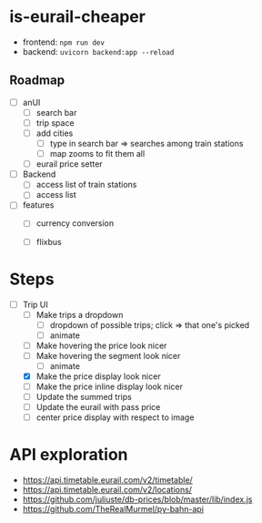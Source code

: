 # is-eurail-cheaper

- frontend: `npm run dev`
- backend: `uvicorn backend:app --reload`

## Roadmap

- [ ] anUI
  - [ ] search bar
  - [ ] trip space
  - [ ] add cities
    - [ ] type in search bar => searches among train stations
    - [ ] map zooms to fit them all
  - [ ] eurail price setter
- [ ] Backend
  - [ ] access list of train stations
  - [ ] access list

- [ ] features
  - [ ] currency conversion
  - [ ] flixbus



# Steps

- [ ] Trip UI
  - [ ] Make trips a dropdown
    - [ ] dropdown of possible trips; click => that one's picked
    - [ ] animate
  - [ ] Make hovering the price look nicer
  - [ ] Make hovering the segment look nicer
    - [ ] animate
  - [x] Make the price display look nicer
  - [ ] Make the price inline display look nicer
  - [ ] Update the summed trips
  - [ ] Update the eurail with pass price
  - [ ] center price display with respect to image

# API exploration

- https://api.timetable.eurail.com/v2/timetable/
- https://api.timetable.eurail.com/v2/locations/
- https://github.com/juliuste/db-prices/blob/master/lib/index.js
- https://github.com/TheRealMurmel/py-bahn-api 